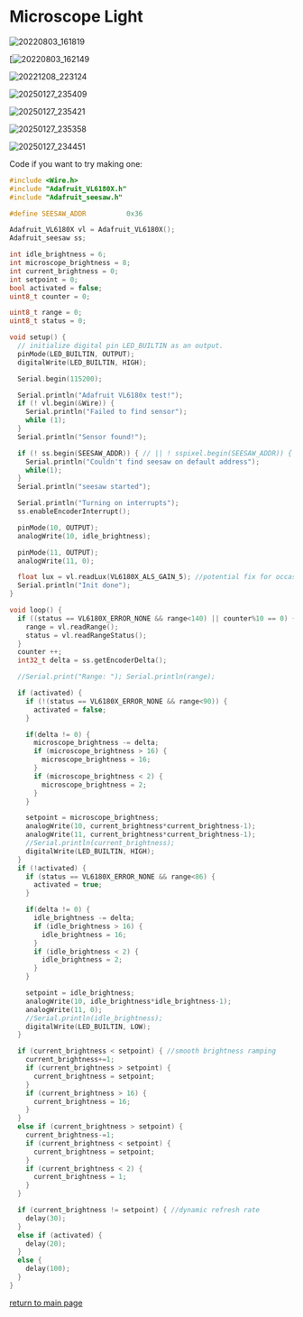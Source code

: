 # Microscope Light
![20220803_161819](https://github.com/user-attachments/assets/ba228f6b-4bde-4e06-a87d-0e783abf7bd9)

[![20220803_162149](https://github.com/user-attachments/assets/d0747c07-ddf7-4177-864c-5c5df055b39b)

![20221208_223124](https://github.com/user-attachments/assets/f0565149-12c1-42cb-af8d-9c2845052325)


![20250127_235409](https://github.com/user-attachments/assets/df8dfcc8-98b0-4e52-9894-ab4feb85e309)


![20250127_235421](https://github.com/user-attachments/assets/5c297428-be35-4283-8f59-9cdb56025829)

![20250127_235358](https://github.com/user-attachments/assets/c48b0a9b-c735-4e3b-93eb-32520c38be12)


![20250127_234451](https://github.com/user-attachments/assets/dce24d6e-e014-4762-8f87-170e6f4e8468)



Code if you want to try making one:

```cpp
#include <Wire.h>
#include "Adafruit_VL6180X.h"
#include "Adafruit_seesaw.h"

#define SEESAW_ADDR          0x36

Adafruit_VL6180X vl = Adafruit_VL6180X();
Adafruit_seesaw ss;

int idle_brightness = 6;
int microscope_brightness = 8;
int current_brightness = 0;
int setpoint = 0;
bool activated = false;
uint8_t counter = 0;

uint8_t range = 0;
uint8_t status = 0;

void setup() {
  // initialize digital pin LED_BUILTIN as an output.
  pinMode(LED_BUILTIN, OUTPUT);
  digitalWrite(LED_BUILTIN, HIGH); 

  Serial.begin(115200);

  Serial.println("Adafruit VL6180x test!");
  if (! vl.begin(&Wire)) {
    Serial.println("Failed to find sensor");
    while (1);
  }
  Serial.println("Sensor found!");

  if (! ss.begin(SEESAW_ADDR)) { // || ! sspixel.begin(SEESAW_ADDR)) {
    Serial.println("Couldn't find seesaw on default address");
    while(1);
  }
  Serial.println("seesaw started");

  Serial.println("Turning on interrupts");
  ss.enableEncoderInterrupt();

  pinMode(10, OUTPUT);
  analogWrite(10, idle_brightness);

  pinMode(11, OUTPUT);
  analogWrite(11, 0);

  float lux = vl.readLux(VL6180X_ALS_GAIN_5); //potential fix for occasional freeze
  Serial.println("Init done");
}

void loop() {
  if ((status == VL6180X_ERROR_NONE && range<140) || counter%10 == 0) {
    range = vl.readRange();
    status = vl.readRangeStatus();
  }
  counter ++;
  int32_t delta = ss.getEncoderDelta();

  //Serial.print("Range: "); Serial.println(range);

  if (activated) {
    if (!(status == VL6180X_ERROR_NONE && range<90)) {
      activated = false;
    } 

    if(delta != 0) {
      microscope_brightness -= delta;
      if (microscope_brightness > 16) {
        microscope_brightness = 16;
      }
      if (microscope_brightness < 2) {
        microscope_brightness = 2;
      }
    }

    setpoint = microscope_brightness;
    analogWrite(10, current_brightness*current_brightness-1);
    analogWrite(11, current_brightness*current_brightness-1);
    //Serial.println(current_brightness);
    digitalWrite(LED_BUILTIN, HIGH); 
  }
  if (!activated) {
    if (status == VL6180X_ERROR_NONE && range<86) {
      activated = true;
    }

    if(delta != 0) {
      idle_brightness -= delta;
      if (idle_brightness > 16) {
        idle_brightness = 16;
      }
      if (idle_brightness < 2) {
        idle_brightness = 2;
      }
    }

    setpoint = idle_brightness;
    analogWrite(10, idle_brightness*idle_brightness-1);
    analogWrite(11, 0);
    //Serial.println(idle_brightness);
    digitalWrite(LED_BUILTIN, LOW);
  }

  if (current_brightness < setpoint) { //smooth brightness ramping
    current_brightness+=1;
    if (current_brightness > setpoint) {
      current_brightness = setpoint;
    }
    if (current_brightness > 16) {
      current_brightness = 16;
    }
  }
  else if (current_brightness > setpoint) {
    current_brightness-=1;
    if (current_brightness < setpoint) {
      current_brightness = setpoint;
    }
    if (current_brightness < 2) {
      current_brightness = 1;
    }
  }

  if (current_brightness != setpoint) { //dynamic refresh rate
    delay(30);
  }
  else if (activated) {
    delay(20);
  }
  else {
    delay(100);
  }
}
```

[return to main page](index.md)
